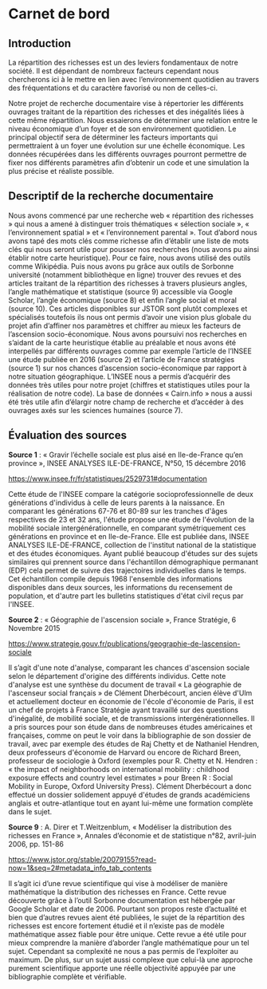 # Carnet de bord

## Introduction
La répartition des richesses est un des leviers fondamentaux de notre société. Il est dépendant de nombreux facteurs cependant nous chercherons ici à le mettre en lien avec l’environnement quotidien au travers des fréquentations et du caractère favorisé ou non de celles-ci.

Notre projet de recherche documentaire vise à répertorier les différents ouvrages traitant de la répartition des richesses et des inégalités liées à cette même répartition. Nous essaierons de déterminer une relation entre le niveau économique d’un foyer et de son environnement quotidien. Le principal objectif sera de déterminer les facteurs importants qui permettraient à un foyer une évolution sur une échelle économique. Les données récupérées dans les différents ouvrages pourront permettre de fixer nos différents paramètres afin d’obtenir un code et une simulation la plus précise et réaliste possible.

## Descriptif de la recherche documentaire

Nous avons commencé par une recherche web « répartition des richesses » qui nous a amené à distinguer trois thématiques « sélection sociale », « l’environnement spatial » et « l’environnement parental ». Tout d’abord nous avons tapé des mots clés comme richesse afin d’établir une liste de mots clés qui nous seront utile pour pousser nos recherches (nous avons pu ainsi établir notre carte heuristique). Pour ce faire, nous avons utilisé des outils comme Wikipédia. Puis nous avons pu grâce aux outils de Sorbonne université (notamment bibliothèque en ligne) trouver des revues et des articles traitant de la répartition des richesses à travers plusieurs angles, l’angle mathématique et statistique (source 9) accessible via Google Scholar, l’angle économique (source 8) et enfin l’angle social et moral (source 10). Ces articles disponibles sur JSTOR sont plutôt complexes et spécialisés toutefois ils nous ont permis d’avoir une vision plus globale du projet afin d’affiner nos paramètres et chiffrer au mieux les facteurs de l’ascension socio-économique. Nous avons poursuivi nos recherches en s’aidant de la carte heuristique établie au préalable et nous avons été interpellés par différents ouvrages comme par exemple l’article de l’INSEE une étude publiée en 2016 (source 2) et l’article de France stratégies (source 1) sur nos chances d’ascension socio-économique par rapport à notre situation géographique. L’INSEE nous a permis d’acquérir des données très utiles pour notre projet (chiffres et statistiques utiles pour la réalisation de notre code). La base de données « Cairn.info » nous a aussi été très utile afin d’élargir notre champ de recherche et d’accéder à des ouvrages axés sur les sciences humaines (source 7).

## Évaluation des sources

**Source 1** : « Gravir l’échelle sociale est plus aisé en Ile-de-France qu’en province », INSEE ANALYSES ILE-DE-FRANCE, N°50, 15 décembre 2016

https://www.insee.fr/fr/statistiques/2529731#documentation

Cette étude de l'INSEE compare la catégorie socioprofessionnelle de deux générations d'individus à celle de leurs parents à la naissance. En comparant les générations 67-76 et 80-89 sur les tranches d'âges respectives de 23 et 32 ans, l'étude propose une étude de l'évolution de la mobilité sociale intergénérationnelle, en comparant symétriquement ces générations en province et en Ile-de-France. Elle est publiée dans, INSEE ANALYSES ILE-DE-FRANCE, collection de l'institut national de la statistique et des études économiques. Ayant publié beaucoup d'études sur des sujets similaires qui prennent source dans l'échantillon démographique permanant (EDP) cela permet de suivre des trajectoires individuelles dans le temps. Cet échantillon compile depuis 1968 l'ensemble des informations disponibles dans deux sources, les informations du recensement de population, et d'autre part les bulletins statistiques d'état civil reçus par l'INSEE.


**Source 2** : « Géographie de l'ascension sociale », France Stratégie, 6 Novembre 2015

https://www.strategie.gouv.fr/publications/geographie-de-lascension-sociale

Il s’agit d'une note d'analyse, comparant les chances d'ascension sociale selon le département d'origine des différents individus. Cette note d'analyse est une synthèse du document de travail « La géographie de l'ascenseur social français » de Clément Dherbécourt, ancien élève d'Ulm et actuellement docteur en économie de l'école d'économie de Paris, il est un chef de projets à France Stratégie ayant travaillé sur des questions d'inégalité, de mobilité sociale, et de transmissions intergénérationnelles. Il a pris sources pour son étude dans de nombreuses études américaines et françaises, comme on peut le voir dans la bibliographie de son dossier de travail, avec par exemple des études de Raj Chetty et de Nathaniel Hendren, deux professeurs d'économie de Harvard ou encore de Richard Breen, professeur de sociologie à Oxford (exemples pour R. Chetty et N. Hendren : « the impact of neighborhoods on international mobility : childhood exposure effects and country level estimates » pour Breen R : Social Mobility in Europe, Oxford University Press). Clément Dherbécourt a donc effectué un dossier solidement appuyé d'études de grands académiciens anglais et outre-atlantique tout en ayant lui-même une formation complète dans le sujet.


**Source 9** : A. Direr et T.Weitzenblum, « Modéliser la distribution des richesses en France », Annales d’économie et de statistique n°82, avril-juin 2006, pp. 151-86

https://www.jstor.org/stable/20079155?read-now=1&seq=2#metadata_info_tab_contents

Il s’agit ici d’une revue scientifique qui vise à modéliser de manière mathématique la distribution des richesses en France. Cette revue découverte grâce à l’outil Sorbonne documentation est hébergée par Google Scholar et date de 2006. Pourtant son propos reste d’actualité et bien que d’autres revues aient été publiées, le sujet de la répartition des richesses est encore fortement étudié et il n’existe pas de modèle mathématique assez fiable pour être unique. Cette revue a été utile pour mieux comprendre la manière d’aborder l’angle mathématique pour un tel sujet. Cependant sa complexité ne nous a pas permis de l’exploiter au maximum. De plus, sur un sujet aussi complexe que celui-là une approche purement scientifique apporte une réelle objectivité appuyée par une bibliographie complète et vérifiable.
